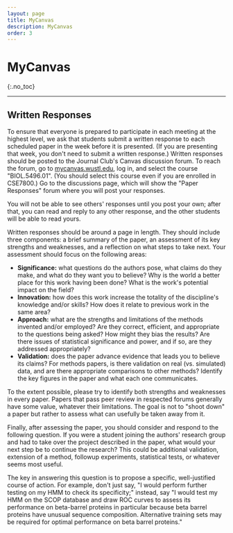 ```yaml
---
layout: page
title: MyCanvas
description: MyCanvas
order: 3
---
```


# MyCanvas
{:.no_toc}

---

## Written Responses
To ensure that everyone is prepared to participate in each meeting at the highest level, we ask that students submit a written response to each scheduled paper in the week before it is presented. (If you are presenting that week, you don't need to submit a written response.) Written responses should be posted to the Journal Club's Canvas discussion forum. To reach the forum, go to [mycanvas.wustl.edu](mycanvas.wustl.edu), log in, and select the course "BIOL.5496.01". (You should select this course even if you are enrolled in CSE7800.) Go to the discussions page, which will show the "Paper Responses" forum where you will post your responses.

You will not be able to see others' responses until you post your own; after that, you can read and reply to any other response, and the other students will be able to read yours.

Written responses should be around a page in length. They should include three components: a brief summary of the paper, an assessment of its key strengths and weaknesses, and a reflection on what steps to take next. Your assessment should focus on the following areas:

- **Significance:** what questions do the authors pose, what claims do they make, and what do they want you to believe? Why is the world a better place for this work having been done? What is the work's potential impact on the field?
- **Innovation:** how does this work increase the totality of the discipline's knowledge and/or skills? How does it relate to previous work in the same area?
- **Approach:** what are the strengths and limitations of the methods invented and/or employed? Are they correct, efficient, and appropriate to the questions being asked? How might they bias the results? Are there issues of statistical significance and power, and if so, are they addressed appropriately?
- **Validation:** does the paper advance evidence that leads you to believe its claims? For methods papers, is there validation on real (vs. simulated) data, and are there appropriate comparisons to other methods? Identify the key figures in the paper and what each one communicates.

To the extent possible, please try to identify both strengths and weaknesses in every paper. Papers that pass peer review in respected forums generally have some value, whatever their limitations. The goal is not to "shoot down" a paper but rather to assess what can usefully be taken away from it.

Finally, after assessing the paper, you should consider and respond to the following question. If you were a student joining the authors' research group and had to take over the project described in the paper, what would your next step be to continue the research? This could be additional validation, extension of a method, followup experiments, statistical tests, or whatever seems most useful.

The key in answering this question is to propose a specific, well-justified course of action. For example, don't just say, "I would perform further testing on my HMM to check its specificity;" instead, say "I would test my HMM on the SCOP database and draw ROC curves to assess its performance on beta-barrel proteins in particular because beta barrel proteins have unusual sequence composition. Alternative training sets may be required for optimal performance on beta barrel proteins."


